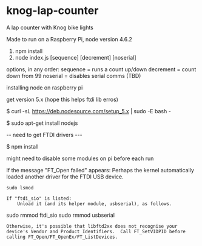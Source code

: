 # knog-lap-counter
A lap counter with Knog bike lights

Made to run on a Raspberry Pi, node version 4.6.2

1) npm install
2) node index.js [sequence] [decrement] [noserial] 

options, in any order:
sequence = runs a count up/down
decrement = count down from 99 
noserial = disables serial comms (TBD)


installing node on raspberry pi

get version 5.x (hope this helps ftdi lib erros)

$ curl -sL https://deb.nodesource.com/setup_5.x | sudo -E bash -

$ sudo apt-get install nodejs

-- need to get FTDI drivers ---

$ npm install


might need to disable some modules on pi before each run

If the message "FT_Open failed" appears:
    Perhaps the kernel automatically loaded another driver for the 
    FTDI USB device.

    sudo lsmod

    If "ftdi_sio" is listed:
        Unload it (and its helper module, usbserial), as follows.

sudo rmmod ftdi_sio
sudo rmmod usbserial

    Otherwise, it's possible that libftd2xx does not recognise your 
    device's Vendor and Product Identifiers.  Call FT_SetVIDPID before
    calling FT_Open/FT_OpenEx/FT_ListDevices.


